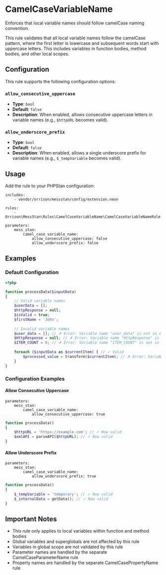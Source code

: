 # CamelCaseVariableName

Enforces that local variable names should follow camelCase naming convention.

This rule validates that all local variable names follow the camelCase pattern, where the first letter is lowercase and subsequent words start with uppercase letters. This includes variables in function bodies, method bodies, and other local scopes.

## Configuration

This rule supports the following configuration options:

### `allow_consecutive_uppercase`
- **Type**: `bool`
- **Default**: `false`
- **Description**: When enabled, allows consecutive uppercase letters in variable names (e.g., `$httpURL` becomes valid).

### `allow_underscore_prefix`
- **Type**: `bool`
- **Default**: `false`
- **Description**: When enabled, allows a single underscore prefix for variable names (e.g., `$_tempVariable` becomes valid).

## Usage

Add the rule to your PHPStan configuration:

```neon
includes:
    - vendor/orrison/messstan/config/extension.neon

rules:
    - Orrison\MessStan\Rules\CamelCaseVariableName\CamelCaseVariableNameRule

parameters:
    mess_stan:
        camel_case_variable_name:
            allow_consecutive_uppercase: false
            allow_underscore_prefix: false
```

## Examples

### Default Configuration

```php
<?php

function processData($inputData) 
{
    // Valid variable names
    $userData = [];
    $httpResponse = null;
    $isValid = true;
    $firstName = 'John';
    
    // Invalid variable names
    $user_data = []; // ✗ Error: Variable name "user_data" is not in camelCase.
    $HttpResponse = null; // ✗ Error: Variable name "HttpResponse" is not in camelCase.
    $ITEM_COUNT = 0; // ✗ Error: Variable name "ITEM_COUNT" is not in camelCase.
    
    foreach ($inputData as $currentItem) { // ✓ Valid
        $processed_value = transform($currentItem); // ✗ Error: Variable name "processed_value" is not in camelCase.
    }
}
```

### Configuration Examples

#### Allow Consecutive Uppercase

```neon
parameters:
    mess_stan:
        camel_case_variable_name:
            allow_consecutive_uppercase: true
```

```php
function processData() 
{
    $httpURL = 'https://example.com'; // ✓ Now valid
    $xmlAPI = parseAPI($httpURL); // ✓ Now valid
}
```

#### Allow Underscore Prefix

```neon
parameters:
    mess_stan:
        camel_case_variable_name:
            allow_underscore_prefix: true
```

```php
function processData() 
{
    $_tempVariable = 'temporary'; // ✓ Now valid
    $_internalData = getData(); // ✓ Now valid
}
```

## Important Notes

- This rule only applies to local variables within function and method bodies
- Global variables and superglobals are not affected by this rule
- Variables in global scope are not validated by this rule
- Parameter names are handled by the separate CamelCaseParameterName rule
- Property names are handled by the separate CamelCasePropertyName rule
